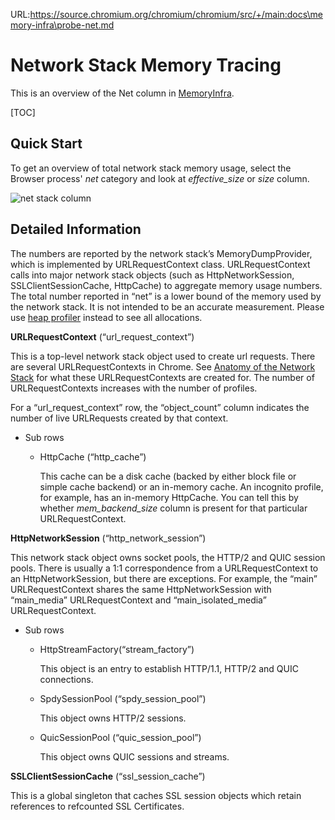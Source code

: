URL:https://source.chromium.org/chromium/chromium/src/+/main:docs\memory-infra\probe-net.md
# Network Stack Memory Tracing

This is an overview of the Net column in [MemoryInfra][memory-infra].

[TOC]

## Quick Start

To get an overview of total network stack memory usage, select the Browser
process' *net* category and look at *effective_size* or *size* column.

![net stack column][net-stack-column]

[memory-infra]:     README.md
[net-stack-column]: https://storage.googleapis.com/chromium-docs.appspot.com/net_category.png

## Detailed Information

The numbers are reported by the network stack’s MemoryDumpProvider, which is
implemented by URLRequestContext class. URLRequestContext calls into major
network stack objects (such as HttpNetworkSession, SSLClientSessionCache,
HttpCache) to aggregate memory usage numbers. The total number reported in
“net” is a lower bound of the memory used by the network stack. It is not
intended to be an accurate measurement. Please use
[heap profiler][heap-profiler] instead to see all allocations.

**URLRequestContext** (“url_request_context”)

This is a top-level network stack object used to create url requests. There are
several URLRequestContexts in Chrome. See
[Anatomy of the Network Stack][anatomy-of-network-stack] for what these
URLRequestContexts are created for. The number of URLRequestContexts increases
with the number of profiles.

For a “url_request_context” row, the “object_count” column indicates the number
of live URLRequests created by that context.

+ Sub rows

    - HttpCache (“http_cache”)

        This cache can be a disk cache (backed by either block file or simple
        cache backend) or an in-memory cache. An incognito profile, for example,
        has an in-memory HttpCache. You can tell this by whether
        *mem_backend_size* column is present for that particular
        URLRequestContext.


**HttpNetworkSession** (“http_network_session”)

This network stack object owns socket pools, the HTTP/2 and QUIC session pools. 
There is usually a 1:1 correspondence from a URLRequestContext to an
HttpNetworkSession, but there are exceptions. For example, the “main”
URLRequestContext shares the same HttpNetworkSession with “main_media”
URLRequestContext and “main_isolated_media” URLRequestContext.

+ Sub rows

  - HttpStreamFactory(“stream_factory”)

      This object is an entry to establish HTTP/1.1, HTTP/2 and QUIC
      connections.

  - SpdySessionPool (“spdy_session_pool”)

      This object owns HTTP/2 sessions.

  - QuicSessionPool (“quic_session_pool”)

      This object owns QUIC sessions and streams.

**SSLClientSessionCache** (“ssl_session_cache”)

This is a global singleton that caches SSL session objects which retain
references to refcounted SSL Certificates.

[heap-profiler]:            /docs/memory-infra/heap_profiler.md
[anatomy-of-network-stack]: /net/docs/life-of-a-url-request.md

